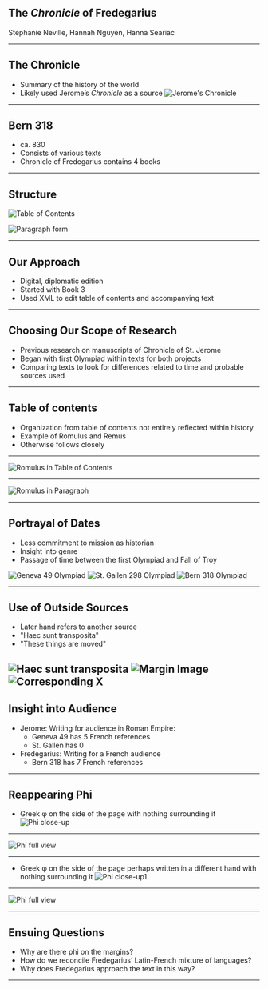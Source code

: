 ## The *Chronicle* of Fredegarius


Stephanie Neville, Hannah Nguyen, Hanna Seariac

---

## The Chronicle

- Summary of the history of the world
- Likely used Jerome’s *Chronicle* as a source
![Jerome's Chronicle](https://raw.githubusercontent.com/HCMID/fredegarius/master/gen49-69v-70r.png)
---

## Bern 318

- ca. 830
- Consists of various texts
- Chronicle of Fredegarius contains 4 books



---

## Structure

![Table of Contents](https://raw.githubusercontent.com/HCMID/fredegarius/master/structuretableofcontents45v.png)


![Paragraph form](https://raw.githubusercontent.com/HCMID/fredegarius/master/structureparagraphs50v.png)

---

## Our Approach

- Digital, diplomatic edition
- Started with Book 3
- Used XML to edit table of contents and accompanying text

---

## Choosing Our Scope of Research

- Previous research on manuscripts of Chronicle of St. Jerome
- Began with first Olympiad within texts for both projects
- Comparing texts to look for differences related to time and probable sources used

---

## Table of contents

- Organization from table of contents not entirely reflected within history
- Example of Romulus and Remus
- Otherwise follows closely

---


![Romulus in Table of Contents](https://raw.githubusercontent.com/HCMID/fredegarius/master/romulussectionXVI.png)

---


![Romulus in Paragraph](https://raw.githubusercontent.com/HCMID/fredegarius/master/romulussectionXV.png)



---

## Portrayal of Dates

- Less commitment to mission as historian
- Insight into genre
- Passage of time between the first Olympiad and Fall of Troy


![Geneva 49 Olympiad](https://raw.githubusercontent.com/HCMID/fredegarius/master/firstolympyeargen49.png)
![St. Gallen 298 Olympiad](https://raw.githubusercontent.com/HCMID/fredegarius/master/firstolympyearcodvad.png)
![Bern 318 Olympiad](https://raw.githubusercontent.com/HCMID/fredegarius/master/firstolympiad.png)

---

## Use of Outside Sources

- Later hand refers to another source
- "Haec sunt transposita"
- "These things are moved"

![Haec sunt transposita](https://raw.githubusercontent.com/HCMID/fredegarius/master/upclosemarginText52v.png)
![Margin Image](https://raw.githubusercontent.com/HCMID/fredegarius/master/marginText52v.png)
![Corresponding X](https://raw.githubusercontent.com/HCMID/fredegarius/master/51v.png)
---

## Insight into Audience

- Jerome: Writing for audience in Roman Empire:
    - Geneva 49 has 5 French references
    - St. Gallen has 0
- Fredegarius: Writing for a French audience
    - Bern 318 has 7 French references

---

## Reappearing Phi

- Greek φ on the side of the page with nothing surrounding it
![Phi close-up](https://raw.githubusercontent.com/HCMID/fredegarius/master/Section%2062r%20Phi.png)

---

![Phi full view](https://raw.githubusercontent.com/HCMID/fredegarius/master/Section%2062r%20full%20page%20view.png)


---


- Greek φ on the side of the page perhaps written in a different hand with nothing surrounding it
![Phi close-up1](https://raw.githubusercontent.com/HCMID/fredegarius/master/Second%20random%20phi.png)


---

![Phi full view](https://raw.githubusercontent.com/HCMID/fredegarius/master/Full%20page%20view%20of%20second%20random%20phi.png)

---

## Ensuing Questions

- Why are there phi on the margins?
- How do we reconcile Fredegarius’ Latin-French mixture of languages?
- Why does Fredegarius approach the text in this way?

---
